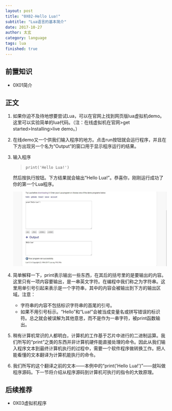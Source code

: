 ```yaml
---
layout: post
title: "0X02-Hello Lua!"
subtitle: "Lua语言的基本简介"
date: 2017-10-27
author: 太玄
category: language
tags: lua
finished: true
---
```

## 前置知识
* 0X01简介

## 正文
1. 如果你迫不及待地想要尝试Lua，可以在官网上找到网页版lua虚拟机demo。这里可以实验简单的lua代码。（注：在线虚拟机在官网>get started>Installing>live demo。）
2. 在线demo又一个供我们输入程序的地方。点击run按钮就会运行程序，并且在下方出现另一个名为“Output”的窗口用于显示程序运行的结果。  
3. 输入程序

    >```
    >print('Hello Lua!')
    >```
    然后按执行按钮。下方结果就会输出“Hello Lua!”。恭喜你，刚刚运行成功了你的第一个Lua程序。  

    ![](https://github.com/TaiXuan91/TXLuaLesson/blob/master/image/LuaLiveDemo.jpg?raw=true)

4. 简单解释一下，print表示输出一些东西，在其后的括号里的是要输出的内容。这里只有一项内容要输出，是一串英文字符。在编程中我们称之为字符串。这里用单引号引起来表示是一个字符串，其中的内容会被输出到下方的输出区域。注意：
    * 字符串的内容不包括标识字符串的首尾的引号。
    * 如果不用引号标示。“Hello”和“Lua!”会被当成变量名或拼写错误的标识符。总之就会被误解为其他意思，而不是作为一串字符，被print函数输出。
5. 稍有计算机常识的人都明白，计算机的工作基于芯片中进行的二进制运算。我们所写的“print”之类的东西并非计算机硬件能直接处理的命令。因此从我们输入程序文本到最终计算机执行的过程中，需要一个软件程序做转换工作。把人能看懂的文本翻译为计算机能执行的命令。
6. 我们所写的这个翻译之前的文本——本例中的“print('Hello Lua!')”——就叫做程序源码。下一节将介绍从程序源码到计算机可执行的指令的大致原理。

## 后续推荐
* 0X03虚拟机程序
